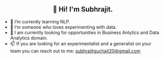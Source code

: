 <h2 align="center">👋 Hi! I'm Subhrajit.</h2>

<!--
**Subhrajit91939/Subhrajit91939** is a ✨ _special_ ✨ repository because its `README.md` (this file) appears on your GitHub profile.

Here are some ideas to get you started:

- 🔭 I’m currently working on ...
- 🌱 I’m currently learning ...
- 👯 I’m looking to collaborate on ...
- 🤔 I’m looking for help with ...
- 💬 Ask me about ...
- 📫 How to reach me: ...
- 😄 Pronouns: ...
- ⚡ Fun fact: ...
-->

- 🌱 I’m currently learning NLP.
- 🔭 I’m someone who loves experimenting with data.
- 🎯 I am currently looking for opportunities in Business Anlytics and Data Analytics domain.
- 📫 If you are looking for an experimentalist and a generalist on your team you can reach out to me: subhrajitguchait20@gmail.com

